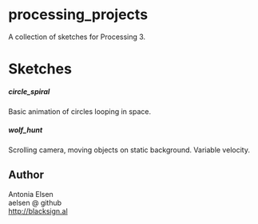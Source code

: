 # processing_projects
A collection of sketches for Processing 3.

# Sketches
##### circle_spiral
Basic animation of circles looping in space.

##### wolf_hunt
Scrolling camera, moving objects on static background. Variable velocity.

## Author
Antonia Elsen  
aelsen @ github  
http://blacksign.al
